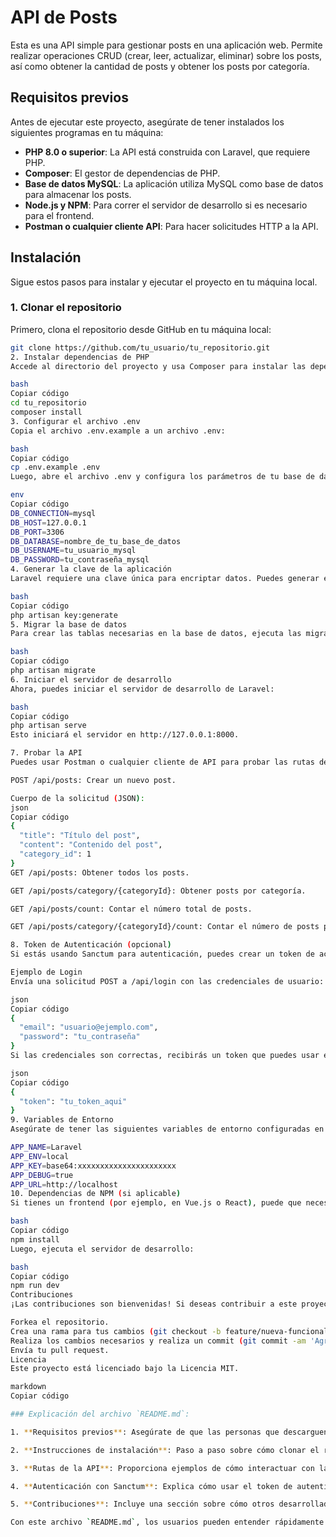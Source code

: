 # API de Posts

Esta es una API simple para gestionar posts en una aplicación web. Permite realizar operaciones CRUD (crear, leer, actualizar, eliminar) sobre los posts, así como obtener la cantidad de posts y obtener los posts por categoría.

## Requisitos previos

Antes de ejecutar este proyecto, asegúrate de tener instalados los siguientes programas en tu máquina:

- **PHP 8.0 o superior**: La API está construida con Laravel, que requiere PHP.
- **Composer**: El gestor de dependencias de PHP.
- **Base de datos MySQL**: La aplicación utiliza MySQL como base de datos para almacenar los posts.
- **Node.js y NPM**: Para correr el servidor de desarrollo si es necesario para el frontend.
- **Postman o cualquier cliente API**: Para hacer solicitudes HTTP a la API.

## Instalación

Sigue estos pasos para instalar y ejecutar el proyecto en tu máquina local.

### 1. Clonar el repositorio

Primero, clona el repositorio desde GitHub en tu máquina local:

```bash
git clone https://github.com/tu_usuario/tu_repositorio.git
2. Instalar dependencias de PHP
Accede al directorio del proyecto y usa Composer para instalar las dependencias del backend:

bash
Copiar código
cd tu_repositorio
composer install
3. Configurar el archivo .env
Copia el archivo .env.example a un archivo .env:

bash
Copiar código
cp .env.example .env
Luego, abre el archivo .env y configura los parámetros de tu base de datos. Deberás agregar las credenciales de tu base de datos MySQL (nombre de la base de datos, usuario, contraseña, etc.):

env
Copiar código
DB_CONNECTION=mysql
DB_HOST=127.0.0.1
DB_PORT=3306
DB_DATABASE=nombre_de_tu_base_de_datos
DB_USERNAME=tu_usuario_mysql
DB_PASSWORD=tu_contraseña_mysql
4. Generar la clave de la aplicación
Laravel requiere una clave única para encriptar datos. Puedes generar esta clave ejecutando:

bash
Copiar código
php artisan key:generate
5. Migrar la base de datos
Para crear las tablas necesarias en la base de datos, ejecuta las migraciones de Laravel:

bash
Copiar código
php artisan migrate
6. Iniciar el servidor de desarrollo
Ahora, puedes iniciar el servidor de desarrollo de Laravel:

bash
Copiar código
php artisan serve
Esto iniciará el servidor en http://127.0.0.1:8000.

7. Probar la API
Puedes usar Postman o cualquier cliente de API para probar las rutas de la API. Las principales rutas son:

POST /api/posts: Crear un nuevo post.

Cuerpo de la solicitud (JSON):
json
Copiar código
{
  "title": "Título del post",
  "content": "Contenido del post",
  "category_id": 1
}
GET /api/posts: Obtener todos los posts.

GET /api/posts/category/{categoryId}: Obtener posts por categoría.

GET /api/posts/count: Contar el número total de posts.

GET /api/posts/category/{categoryId}/count: Contar el número de posts por categoría.

8. Token de Autenticación (opcional)
Si estás usando Sanctum para autenticación, puedes crear un token de acceso con la ruta /api/login para realizar solicitudes autenticadas.

Ejemplo de Login
Envía una solicitud POST a /api/login con las credenciales de usuario:

json
Copiar código
{
  "email": "usuario@ejemplo.com",
  "password": "tu_contraseña"
}
Si las credenciales son correctas, recibirás un token que puedes usar en las solicitudes:

json
Copiar código
{
  "token": "tu_token_aqui"
}
9. Variables de Entorno
Asegúrate de tener las siguientes variables de entorno configuradas en tu archivo .env:

APP_NAME=Laravel
APP_ENV=local
APP_KEY=base64:xxxxxxxxxxxxxxxxxxxxxx
APP_DEBUG=true
APP_URL=http://localhost
10. Dependencias de NPM (si aplicable)
Si tienes un frontend (por ejemplo, en Vue.js o React), puede que necesites instalar las dependencias de Node.js. Ejecuta:

bash
Copiar código
npm install
Luego, ejecuta el servidor de desarrollo:

bash
Copiar código
npm run dev
Contribuciones
¡Las contribuciones son bienvenidas! Si deseas contribuir a este proyecto, por favor sigue estos pasos:

Forkea el repositorio.
Crea una rama para tus cambios (git checkout -b feature/nueva-funcionalidad).
Realiza los cambios necesarios y realiza un commit (git commit -am 'Agrega nueva funcionalidad').
Envía tu pull request.
Licencia
Este proyecto está licenciado bajo la Licencia MIT.

markdown
Copiar código

### Explicación del archivo `README.md`:

1. **Requisitos previos**: Asegúrate de que las personas que descarguen el proyecto tengan todas las herramientas necesarias instaladas en su máquina.

2. **Instrucciones de instalación**: Paso a paso sobre cómo clonar el repositorio, instalar dependencias y configurar el archivo `.env`.

3. **Rutas de la API**: Proporciona ejemplos de cómo interactuar con la API, incluyendo la creación de posts, la obtención de todos los posts y cómo contar los posts.

4. **Autenticación con Sanctum**: Explica cómo usar el token de autenticación para interactuar con la API de forma segura.

5. **Contribuciones**: Incluye una sección sobre cómo otros desarrolladores pueden contribuir al proyecto.

Con este archivo `README.md`, los usuarios pueden entender rápidamente cómo descargar, configurar y ejecutar tu API en sus máquinas.





